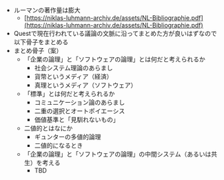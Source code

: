 
* ルーマンの著作量は膨大
	* [https://niklas-luhmann-archiv.de/assets/NL-Bibliographie.pdf](https://niklas-luhmann-archiv.de/assets/NL-Bibliographie.pdf)
* Questで現在行われている議論の文脈に沿ってまとめた方が良いはずなので以下骨子をまとめる
* まとめ骨子（案）
	* 「企業の論理」と「ソフトウェアの論理」とは何だと考えられるか
		* 社会システム理論のあらまし
		* 貨幣というメディア（経済）
		* 真理というメディア（ソフトウェア）
	* 「標準」とは何だと考えられるか
		* コミュニケーション論のあらまし
		* 二重の選択とオートポイエーシス
		* 価値基準と「見馴れないもの」
	* 二値的とはなにか
		* ギュンターの多値的論理
		* 二値的になるとき
	* 「企業の論理」と「ソフトウェアの論理」の中間システム（あるいは共生）を考える
		* TBD